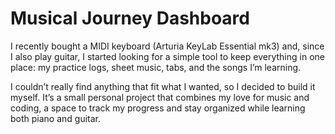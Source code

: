 # Musical Journey Dashboard

I recently bought a MIDI keyboard (Arturia KeyLab Essential mk3) and, since I also play guitar, I started looking for a simple tool to keep everything in one place: my practice logs, sheet music, tabs, and the songs I’m learning.

I couldn’t really find anything that fit what I wanted, so I decided to build it myself.
It’s a small personal project that combines my love for music and coding, a space to track my progress and stay organized while learning both piano and guitar.
